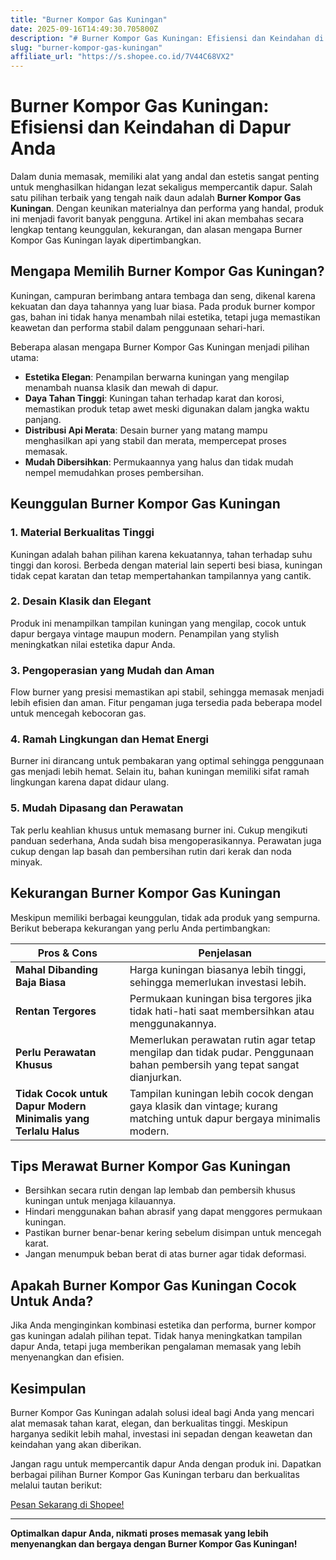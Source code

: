 ```yaml
---
title: "Burner Kompor Gas Kuningan"
date: 2025-09-16T14:49:30.705800Z
description: "# Burner Kompor Gas Kuningan: Efisiensi dan Keindahan di Dapur Anda..."
slug: "burner-kompor-gas-kuningan"
affiliate_url: "https://s.shopee.co.id/7V44C68VX2"
---
```

# Burner Kompor Gas Kuningan: Efisiensi dan Keindahan di Dapur Anda

Dalam dunia memasak, memiliki alat yang andal dan estetis sangat penting untuk menghasilkan hidangan lezat sekaligus mempercantik dapur. Salah satu pilihan terbaik yang tengah naik daun adalah **Burner Kompor Gas Kuningan**. Dengan keunikan materialnya dan performa yang handal, produk ini menjadi favorit banyak pengguna. Artikel ini akan membahas secara lengkap tentang keunggulan, kekurangan, dan alasan mengapa Burner Kompor Gas Kuningan layak dipertimbangkan.

## Mengapa Memilih Burner Kompor Gas Kuningan?

Kuningan, campuran berimbang antara tembaga dan seng, dikenal karena kekuatan dan daya tahannya yang luar biasa. Pada produk burner kompor gas, bahan ini tidak hanya menambah nilai estetika, tetapi juga memastikan keawetan dan performa stabil dalam penggunaan sehari-hari.

Beberapa alasan mengapa Burner Kompor Gas Kuningan menjadi pilihan utama:

- **Estetika Elegan**: Penampilan berwarna kuningan yang mengilap menambah nuansa klasik dan mewah di dapur.
- **Daya Tahan Tinggi**: Kuningan tahan terhadap karat dan korosi, memastikan produk tetap awet meski digunakan dalam jangka waktu panjang.
- **Distribusi Api Merata**: Desain burner yang matang mampu menghasilkan api yang stabil dan merata, mempercepat proses memasak.
- **Mudah Dibersihkan**: Permukaannya yang halus dan tidak mudah nempel memudahkan proses pembersihan.

## Keunggulan Burner Kompor Gas Kuningan

### 1. Material Berkualitas Tinggi

Kuningan adalah bahan pilihan karena kekuatannya, tahan terhadap suhu tinggi dan korosi. Berbeda dengan material lain seperti besi biasa, kuningan tidak cepat karatan dan tetap mempertahankan tampilannya yang cantik.

### 2. Desain Klasik dan Elegant

Produk ini menampilkan tampilan kuningan yang mengilap, cocok untuk dapur bergaya vintage maupun modern. Penampilan yang stylish meningkatkan nilai estetika dapur Anda.

### 3. Pengoperasian yang Mudah dan Aman

Flow burner yang presisi memastikan api stabil, sehingga memasak menjadi lebih efisien dan aman. Fitur pengaman juga tersedia pada beberapa model untuk mencegah kebocoran gas.

### 4. Ramah Lingkungan dan Hemat Energi

Burner ini dirancang untuk pembakaran yang optimal sehingga penggunaan gas menjadi lebih hemat. Selain itu, bahan kuningan memiliki sifat ramah lingkungan karena dapat didaur ulang.

### 5. Mudah Dipasang dan Perawatan

Tak perlu keahlian khusus untuk memasang burner ini. Cukup mengikuti panduan sederhana, Anda sudah bisa mengoperasikannya. Perawatan juga cukup dengan lap basah dan pembersihan rutin dari kerak dan noda minyak.

## Kekurangan Burner Kompor Gas Kuningan

Meskipun memiliki berbagai keunggulan, tidak ada produk yang sempurna. Berikut beberapa kekurangan yang perlu Anda pertimbangkan:

| **Pros & Cons** | **Penjelasan** |
|-----------------|----------------|
| **Mahal Dibanding Baja Biasa** | Harga kuningan biasanya lebih tinggi, sehingga memerlukan investasi lebih. |
| **Rentan Tergores** | Permukaan kuningan bisa tergores jika tidak hati-hati saat membersihkan atau menggunakannya. |
| **Perlu Perawatan Khusus** | Memerlukan perawatan rutin agar tetap mengilap dan tidak pudar. Penggunaan bahan pembersih yang tepat sangat dianjurkan. |
| **Tidak Cocok untuk Dapur Modern Minimalis yang Terlalu Halus** | Tampilan kuningan lebih cocok dengan gaya klasik dan vintage; kurang matching untuk dapur bergaya minimalis modern. |

## Tips Merawat Burner Kompor Gas Kuningan

- Bersihkan secara rutin dengan lap lembab dan pembersih khusus kuningan untuk menjaga kilauannya.
- Hindari menggunakan bahan abrasif yang dapat menggores permukaan kuningan.
- Pastikan burner benar-benar kering sebelum disimpan untuk mencegah karat.
- Jangan menumpuk beban berat di atas burner agar tidak deformasi.

## Apakah Burner Kompor Gas Kuningan Cocok Untuk Anda?

Jika Anda menginginkan kombinasi estetika dan performa, burner kompor gas kuningan adalah pilihan tepat. Tidak hanya meningkatkan tampilan dapur Anda, tetapi juga memberikan pengalaman memasak yang lebih menyenangkan dan efisien.

## Kesimpulan

Burner Kompor Gas Kuningan adalah solusi ideal bagi Anda yang mencari alat memasak tahan karat, elegan, dan berkualitas tinggi. Meskipun harganya sedikit lebih mahal, investasi ini sepadan dengan keawetan dan keindahan yang akan diberikan.

Jangan ragu untuk mempercantik dapur Anda dengan produk ini. Dapatkan berbagai pilihan Burner Kompor Gas Kuningan terbaru dan berkualitas melalui tautan berikut:

[Pesan Sekarang di Shopee!](https://s.shopee.co.id/7V44C68VX2)

---

**Optimalkan dapur Anda, nikmati proses memasak yang lebih menyenangkan dan bergaya dengan Burner Kompor Gas Kuningan!**